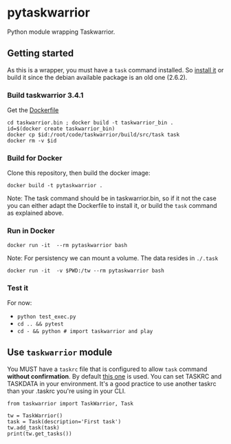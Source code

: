 # pytaskwarrior
Python module wrapping Taskwarrior.

## Getting started
As this is a wrapper, you must have a `task` command installed. So [install it](https://taskwarrior.org/download/) or build it since the debian available package is an old one (2.6.2).

### Build taskwarrior 3.4.1

Get the [Dockerfile](taskwarrior.bin)

```
cd taskwarrior.bin ; docker build -t taskwarrior_bin .
id=$(docker create taskwarrior_bin)
docker cp $id:/root/code/taskwarrior/build/src/task task
docker rm -v $id
```
### Build for Docker
Clone this repository, then build the docker image:
```
docker build -t pytaskwarrior .
```

Note: The task command should be in taskwarrior.bin, so if it not the case you can either adapt the Dockerfile to install it, or build the `task` command as explained above.

### Run in Docker
```
docker run -it  --rm pytaskwarrior bash
```
Note: For persistency we can mount a volume. The data resides in `./.task`
```
docker run -it  -v $PWD:/tw --rm pytaskwarrior bash
```

### Test it
For now:

- `python test_exec.py`
- `cd .. && pytest`
- `cd - && python # import taskwarrior and play`

## Use `taskwarrior` module
You MUST have a `taskrc` file that is configured to allow `task` command **without confirmation**. By default [this one](src/pytaskrc) is used. You can set TASKRC and TASKDATA in your environment. It's a good practice to use another taskrc than your .taskrc you're using in your CLI.
```
from taskwarrior import TaskWarrior, Task

tw = TaskWarrior()
task = Task(description='First task')
tw.add_task(task)
print(tw.get_tasks())
```
